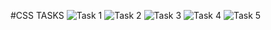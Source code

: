 #CSS TASKS
![Task 1](https://github.com/user-attachments/assets/25b9f3f0-c512-48e2-a38c-bba6ea291b3f)
![Task 2](https://github.com/user-attachments/assets/10ea12d8-c108-4112-b04d-82f660b3cc97)
![Task 3](https://github.com/user-attachments/assets/a41d9592-332c-4fa5-8d9f-7c78b0318f0d)
![Task 4](https://github.com/user-attachments/assets/a41d9592-332c-4fa5-8d9f-7c78b0318f0d)
![Task 5](https://github.com/user-attachments/assets/0e98dbff-f4b7-4dea-882a-132b27e9745d)
<!-- ![Task 6](https://github.com/user-attachments/assets/25b9f3f0-c512-48e2-a38c-bba6ea291b3f)
![Task 7](https://github.com/user-attachments/assets/25b9f3f0-c512-48e2-a38c-bba6ea291b3f)
![Task 8](https://github.com/user-attachments/assets/25b9f3f0-c512-48e2-a38c-bba6ea291b3f)
![Task 9](https://github.com/user-attachments/assets/25b9f3f0-c512-48e2-a38c-bba6ea291b3f) -->

